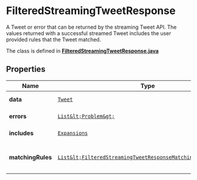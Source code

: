 

# FilteredStreamingTweetResponse

A Tweet or error that can be returned by the streaming Tweet API. The values returned with a successful streamed Tweet includes the user provided rules that the Tweet matched.

The class is defined in **[FilteredStreamingTweetResponse.java](../../src/main/java/example/micronaut/model/FilteredStreamingTweetResponse.java)**

## Properties

Name | Type | Description | Notes
------------ | ------------- | ------------- | -------------
**data** | [`Tweet`](Tweet.md) |  |  [optional property]
**errors** | [`List&lt;Problem&gt;`](Problem.md) |  |  [optional property]
**includes** | [`Expansions`](Expansions.md) |  |  [optional property]
**matchingRules** | [`List&lt;FilteredStreamingTweetResponseMatchingRulesInner&gt;`](FilteredStreamingTweetResponseMatchingRulesInner.md) | The list of rules which matched the Tweet |  [optional property]






